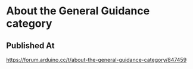 # About the General Guidance category

## Published At

https://forum.arduino.cc/t/about-the-general-guidance-category/847459
